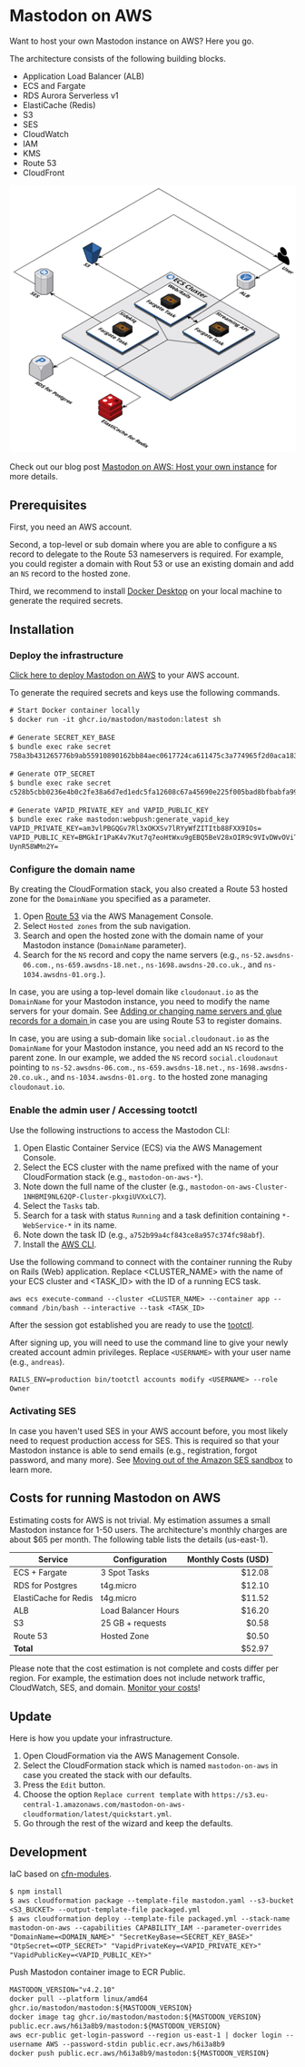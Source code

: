 # Mastodon on AWS

Want to host your own Mastodon instance on AWS? Here you go.

The architecture consists of the following building blocks.

* Application Load Balancer (ALB)
* ECS and Fargate
* RDS Aurora Serverless v1
* ElastiCache (Redis)
* S3
* SES
* CloudWatch
* IAM
* KMS
* Route 53
* CloudFront

![Mastodon on AWS: Architeture](architecture.png)

Check out our blog post [Mastodon on AWS: Host your own instance](https://cloudonaut.io/mastodon-on-aws/) for more details.

## Prerequisites

First, you need an AWS account.

Second, a top-level or sub domain where you are able to configure a `NS` record to delegate to the Route 53 nameservers is required. For example, you could register a domain with Rout 53 or use an existing domain and add an `NS` record to the hosted zone.

Third, we recommend to install [Docker Desktop](https://www.docker.com/get-started/) on your local machine to generate the required secrets.

## Installation

### Deploy the infrastructure

[Click here to deploy Mastodon on AWS](https://console.aws.amazon.com/cloudformation/home?#/stacks/create/review?templateURL=https://s3.eu-central-1.amazonaws.com/mastodon-on-aws-cloudformation/latest/quickstart.yml&stackName=mastodon-on-aws) to your AWS account.

To generate the required secrets and keys use the following commands.

```
# Start Docker container locally
$ docker run -it ghcr.io/mastodon/mastodon:latest sh

# Generate SECRET_KEY_BASE
$ bundle exec rake secret
758a3b431265776b9ab55910890162bb84aec0617724ca611475c3a774965f2d0aca183091d3c1a84ff3640cf7cc438c559034a2735253ee895b7a2308ac450c

# Generate OTP_SECRET
$ bundle exec rake secret
c528b5cbb0236e4b0c2fe38a6d7ed1edc5fa12608c67a45690e225f005bad8bfbabfa99f7b83cb9c0981ba8fcc5fd76c68918d9bc854bd158c2c23fd6df89abc

# Generate VAPID_PRIVATE_KEY and VAPID_PUBLIC_KEY
$ bundle exec rake mastodon:webpush:generate_vapid_key
VAPID_PRIVATE_KEY=am3vlPBGQGv7Rl3xOKXSv7lRYyWfZITItb88FXX9IOs=
VAPID_PUBLIC_KEY=BMGkIr1PaK4v7Kut7q7eoHtWxu9gEBQ5BeV28xOIR9c9VIvDWvOViTn1SV5G2LIEFGWo0f1dQka-UynR58WMn2Y=
```

### Configure the domain name

By creating the CloudFormation stack, you also created a Route 53 hosted zone for the `DomainName` you specified as a parameter.

1. Open [Route 53](https://console.aws.amazon.com/route53/v2/home#Dashboard) via the AWS Management Console.
1. Select `Hosted zones` from the sub navigation.
1. Search and open the hosted zone with the domain name of your Mastodon instance (`DomainName` parameter).
1. Search for the `NS` record and copy the name servers (e.g., `ns-52.awsdns-06.com.`, `ns-659.awsdns-18.net.`, `ns-1698.awsdns-20.co.uk.`, and `ns-1034.awsdns-01.org.`).

In case, you are using a top-level domain like `cloudonaut.io` as the `DomainName` for your Mastodon instance, you need to modify the name servers for your domain. See [Adding or changing name servers and glue records for a domain
](https://docs.aws.amazon.com/Route53/latest/DeveloperGuide/domain-name-servers-glue-records.html) in case you are using Route 53 to register domains.

In case, you are using a sub-domain like `social.cloudonaut.io` as the `DomainName` for your Mastodon instance, you need add an `NS` record to the parent zone. In our example, we added the `NS` record `social.cloudonaut` pointing to `ns-52.awsdns-06.com.`, `ns-659.awsdns-18.net.`, `ns-1698.awsdns-20.co.uk.`, and `ns-1034.awsdns-01.org.` to the hosted zone managing `cloudonaut.io`.

### Enable the admin user / Accessing tootctl

Use the following instructions to access the Mastodon CLI:

1. Open Elastic Container Service (ECS) via the AWS Management Console.
1. Select the ECS cluster with the name prefixed with the name of your CloudFormation stack (e.g., `mastodon-on-aws-*`).
1. Note down the full name of the cluster (e.g., `mastodon-on-aws-Cluster-1NHBMI9NL62QP-Cluster-pkxgiUVXxLC7`).
1. Select the `Tasks` tab.
1. Search for a task with status `Running` and a task definition containing `*-WebService-*` in its name.
1. Note down the task ID (e.g., `a752b99a4cf843ce8a957c374fc98abf`).
1. Install the [AWS CLI](https://docs.aws.amazon.com/cli/latest/userguide/getting-started-install.html).

Use the following command to connect with the container running the Ruby on Rails (Web) application. Replace <CLUSTER_NAME> with the name of your ECS cluster and <TASK_ID> with the ID of a running ECS task.

```
aws ecs execute-command --cluster <CLUSTER_NAME> --container app --command /bin/bash --interactive --task <TASK_ID>
```

After the session got established you are ready to use the [tootctl](https://docs.joinmastodon.org/admin/tootctl/).

After signing up, you will need to use the command line to give your newly created account admin privileges. Replace `<USERNAME>` with your user name (e.g., `andreas`).

```
RAILS_ENV=production bin/tootctl accounts modify <USERNAME> --role Owner
```

### Activating SES

In case you haven't used SES in your AWS account before, you most likely need to request production access for SES. This is required so that your Mastodon instance is able to send emails (e.g., registration, forgot password, and many more). See [Moving out of the Amazon SES sandbox](https://docs.aws.amazon.com/ses/latest/dg/request-production-access.html) to learn more.

## Costs for running Mastodon on AWS

Estimating costs for AWS is not trivial. My estimation assumes a small Mastodon instance for 1-50 users. The architecture's monthly charges are about $65 per month. The following table lists the details (us-east-1).

| Service | Configuration | Monthly Costs (USD) |
| ---------- | ------------- | ----------------------------: |
| ECS + Fargate | 3 Spot Tasks | $12.08 |
| RDS for Postgres | t4g.micro | $12.10 |
| ElastiCache for Redis | t4g.micro | $11.52 |
| ALB | Load Balancer Hours | $16.20 |
| S3 | 25 GB + requests | $0.58 |
| Route 53 | Hosted Zone | $0.50 |
| **Total** | | $52.97 |

Please note that the cost estimation is not complete and costs differ per region. For example, the estimation does not include network traffic, CloudWatch, SES, and domain. [Monitor your costs](https://docs.aws.amazon.com/cost-management/latest/userguide/budgets-create.html)!

## Update

Here is how you update your infrastructure.

1. Open CloudFormation via the AWS Management Console.
1. Select the CloudFormation stack which is named `mastodon-on-aws` in case you created the stack with our defaults.
1. Press the `Edit` button.
1. Choose the option `Replace current template` with `https://s3.eu-central-1.amazonaws.com/mastodon-on-aws-cloudformation/latest/quickstart.yml`.
1. Go through the rest of the wizard and keep the defaults.

## Development

IaC based on [cfn-modules](https://github.com/cfn-modules/docs).

```
$ npm install
$ aws cloudformation package --template-file mastodon.yaml --s3-bucket <S3_BUCKET> --output-template-file packaged.yml
$ aws cloudformation deploy --template-file packaged.yml --stack-name mastodon-on-aws --capabilities CAPABILITY_IAM --parameter-overrides "DomainName=<DOMAIN_NAME>" "SecretKeyBase=<SECRET_KEY_BASE>" "OtpSecret=<OTP_SECRET>" "VapidPrivateKey=<VAPID_PRIVATE_KEY>" "VapidPublicKey=<VAPID_PUBLIC_KEY>"
```

Push Mastodon container image to ECR Public.

```
MASTODON_VERSION="v4.2.10"
docker pull --platform linux/amd64 ghcr.io/mastodon/mastodon:${MASTODON_VERSION}
docker image tag ghcr.io/mastodon/mastodon:${MASTODON_VERSION} public.ecr.aws/h6i3a8b9/mastodon:${MASTODON_VERSION}
aws ecr-public get-login-password --region us-east-1 | docker login --username AWS --password-stdin public.ecr.aws/h6i3a8b9
docker push public.ecr.aws/h6i3a8b9/mastodon:${MASTODON_VERSION}
```